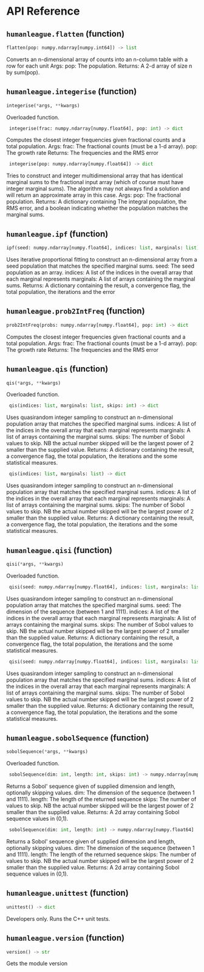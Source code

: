 # API Reference
## `humanleague.flatten` (function)

```python
flatten(pop: numpy.ndarray[numpy.int64]) -> list
```


Converts an n-dimensional array of counts into an n-column table with a row for each unit
Args:
pop: The population.
Returns:
A 2-d array of size n by sum(pop). 


## `humanleague.integerise` (function)

```python
integerise(*args, **kwargs)
```
Overloaded function.

```python
 integerise(frac: numpy.ndarray[numpy.float64], pop: int) -> dict
```


Computes the closest integer frequencies given fractional counts and a total population. 
Args:
frac: The fractional counts (must be a 1-d array).
pop: The growth rate
Returns:
The frequencies and the RMS error


```python
 integerise(pop: numpy.ndarray[numpy.float64]) -> dict
```


Tries to construct and integer multidimensional array that has identical marginal sums to the fractional input array (which of course must have 
integer marginal sums). The algorithm may not always find a solution and will return an approximate array in this case.
Args:
pop: The fractional population.
Returns:
A dictionary containing The integral population, the RMS error, and a boolean indicating whether the population matches the marginal sums. 


## `humanleague.ipf` (function)

```python
ipf(seed: numpy.ndarray[numpy.float64], indices: list, marginals: list) -> dict
```


Uses iterative proportional fitting to construct an n-dimensional array from a seed population that matches the specified marginal sums.
seed: The seed population as an array.
indices: A list of the indices in the overall array that each marginal represents 
marginals: A list of arrays containing the marginal sums.
Returns:
A dictionary containing the result, a convergence flag, the total population, the iterations and the error


## `humanleague.prob2IntFreq` (function)

```python
prob2IntFreq(probs: numpy.ndarray[numpy.float64], pop: int) -> dict
```


Computes the closest integer frequencies given fractional counts and a total population. 
Args:
frac: The fractional counts (must be a 1-d array).
pop: The growth rate
Returns:
The frequencies and the RMS error


## `humanleague.qis` (function)

```python
qis(*args, **kwargs)
```
Overloaded function.

```python
 qis(indices: list, marginals: list, skips: int) -> dict
```


Uses quasirandom integer sampling to construct an n-dimensional population array that matches the specified marginal sums.
indices: A list of the indices in the overall array that each marginal represents 
marginals: A list of arrays containing the marginal sums.
skips: The number of Sobol values to skip. NB the actual number skipped will be the largest power of 2 smaller than the supplied value.
Returns:
A dictionary containing the result, a convergence flag, the total population, the iterations and the some statistical measures.


```python
 qis(indices: list, marginals: list) -> dict
```


Uses quasirandom integer sampling to construct an n-dimensional population array that matches the specified marginal sums.
indices: A list of the indices in the overall array that each marginal represents 
marginals: A list of arrays containing the marginal sums.
skips: The number of Sobol values to skip. NB the actual number skipped will be the largest power of 2 smaller than the supplied value.
Returns:
A dictionary containing the result, a convergence flag, the total population, the iterations and the some statistical measures.


## `humanleague.qisi` (function)

```python
qisi(*args, **kwargs)
```
Overloaded function.

```python
 qisi(seed: numpy.ndarray[numpy.float64], indices: list, marginals: list, skips: int) -> dict
```


Uses quasirandom integer sampling to construct an n-dimensional population array that matches the specified marginal sums.
seed: The dimension of the sequence (between 1 and 1111).
indices: A list of the indices in the overall array that each marginal represents 
marginals: A list of arrays containing the marginal sums.
skips: The number of Sobol values to skip. NB the actual number skipped will be the largest power of 2 smaller than the supplied value.
Returns:
A dictionary containing the result, a convergence flag, the total population, the iterations and the some statistical measures.


```python
 qisi(seed: numpy.ndarray[numpy.float64], indices: list, marginals: list) -> dict
```


Uses quasirandom integer sampling to construct an n-dimensional population array that matches the specified marginal sums.
indices: A list of the indices in the overall array that each marginal represents 
marginals: A list of arrays containing the marginal sums.
skips: The number of Sobol values to skip. NB the actual number skipped will be the largest power of 2 smaller than the supplied value.
Returns:
A dictionary containing the result, a convergence flag, the total population, the iterations and the some statistical measures.


## `humanleague.sobolSequence` (function)

```python
sobolSequence(*args, **kwargs)
```
Overloaded function.

```python
 sobolSequence(dim: int, length: int, skips: int) -> numpy.ndarray[numpy.float64]
```


Returns a Sobol' sequence given of supplied dimension and length, optionally skipping values.
dim: The dimension of the sequence (between 1 and 1111).
length: The length of the returned sequence
skips: The number of values to skip. NB the actual number skipped will be the largest power of 2 smaller than the supplied value.
Returns:
A 2d array containing Sobol sequence values in (0,1). 


```python
 sobolSequence(dim: int, length: int) -> numpy.ndarray[numpy.float64]
```


Returns a Sobol' sequence given of supplied dimension and length, optionally skipping values.
dim: The dimension of the sequence (between 1 and 1111).
length: The length of the returned sequence
skips: The number of values to skip. NB the actual number skipped will be the largest power of 2 smaller than the supplied value.
Returns:
A 2d array containing Sobol sequence values in (0,1). 


## `humanleague.unittest` (function)

```python
unittest() -> dict
```


Developers only. Runs the C++ unit tests. 


## `humanleague.version` (function)

```python
version() -> str
```


Gets the module version


